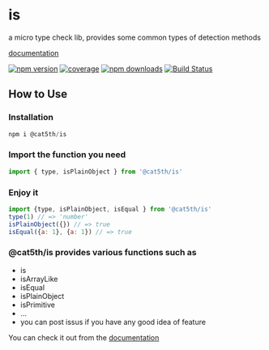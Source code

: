 # is
a micro type check lib, provides some common types of detection methods

[documentation](https://harvey-woo.github.io/is/index.html)

[![npm version](https://img.shields.io/npm/v/@cat5th/is.svg?style=flat-square)](https://www.npmjs.com/package/@cat5th/is)
[![coverage](https://img.shields.io/codecov/c/github/harvey-woo/is.svg?style=flat-square)](https://codecov.io/gh/harvey-woo/is)
[![npm downloads](https://img.shields.io/npm/dt/@cat5th/is.svg?style=flat-square)](https://www.npmjs.com/package/@cat5th/is)
[![Build Status](https://img.shields.io/travis/harvey-woo/is.svg?style=flat-square)](https://travis-ci.org/harvey-woo/is)

## How to Use


### Installation
```PowerShell
npm i @cat5th/is
```

### Import the function you need
```javascript
import { type, isPlainObject } from '@cat5th/is'
```
### Enjoy it
```javascript
import {type, isPlainObject, isEqual } from '@cat5th/is' 
type(1) // => 'number'
isPlainObject({}) // => true
isEqual({a: 1}, {a: 1}) // => true
```

### **@cat5th/is** provides various functions such as
- is
- isArrayLike
- isEqual
- isPlainObject
- isPrimitive
- ...
- you can post issus if you have any good idea of feature

You can check it out from the [documentation](https://harvey-woo.github.io/is/index.html)


